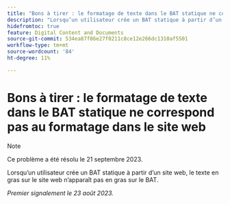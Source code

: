 ```yaml
---
title: "Bons à tirer : le formatage de texte dans le BAT statique ne correspond pas au formatage dans le site web"
description: "Lorsqu’un utilisateur crée un BAT statique à partir d’un site web, le texte en gras sur le site web n’apparaît pas en gras sur le BAT."
hidefromtoc: true
feature: Digital Content and Documents
source-git-commit: 534ea87f86e27f0211c8ce12e266dc1310af5501
workflow-type: tm+mt
source-wordcount: '84'
ht-degree: 11%

---
```



# Bons à tirer : le formatage de texte dans le BAT statique ne correspond pas au formatage dans le site web

<!--WF, WFP TOCs-->

>[!NOTE]
>
>Ce problème a été résolu le 21 septembre 2023.

Lorsqu’un utilisateur crée un BAT statique à partir d’un site web, le texte en gras sur le site web n’apparaît pas en gras sur le BAT.

_Premier signalement le 23 août 2023._

